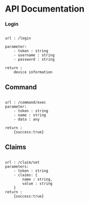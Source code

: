 API Documentation
====================

### Login

```code

url : /login

parameter: 
    - token : string
    - username : string
    - password : string

return : 
    device information

```

## Command

```code

url : /command/exec
parameter:
    - token : string
    - name : string
    - data : any

return :
    {success:true}

```

## Claims

``` code 

url : /claim/set
parameters:
    - token : string
    - claims: {
        name : string,
        value : string
    }
return :
    {success:true}